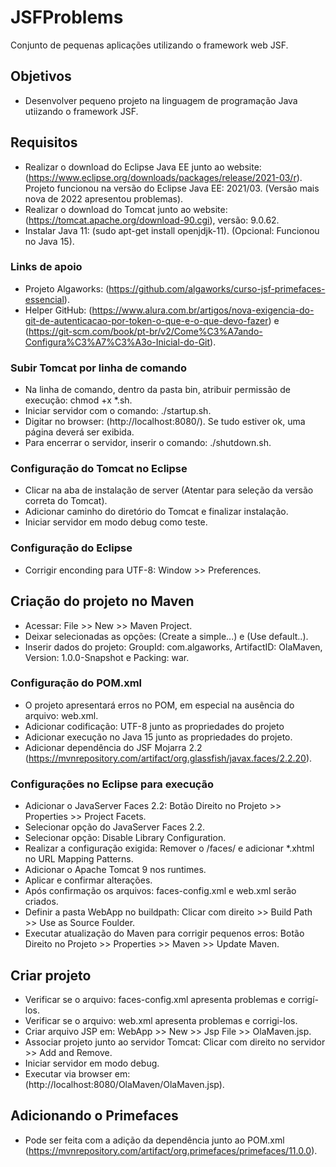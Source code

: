 # JSFProblems
Conjunto de pequenas aplicações utilizando o framework web JSF.

## Objetivos
- Desenvolver pequeno projeto na linguagem de programação Java utiizando o framework JSF.

## Requisitos
- Realizar o download do Eclipse Java EE junto ao website: (https://www.eclipse.org/downloads/packages/release/2021-03/r). Projeto funcionou na versão do Eclipse Java EE: 2021/03. (Versão mais nova de 2022 apresentou problemas).
- Realizar o download do Tomcat junto ao website: (https://tomcat.apache.org/download-90.cgi), versão: 9.0.62.
- Instalar Java 11: (sudo apt-get install openjdjk-11). (Opcional: Funcionou no Java 15).

### Links de apoio
- Projeto Algaworks: (https://github.com/algaworks/curso-jsf-primefaces-essencial).
- Helper GitHub: (https://www.alura.com.br/artigos/nova-exigencia-do-git-de-autenticacao-por-token-o-que-e-o-que-devo-fazer) e (https://git-scm.com/book/pt-br/v2/Come%C3%A7ando-Configura%C3%A7%C3%A3o-Inicial-do-Git).

### Subir Tomcat por linha de comando
- Na linha de comando, dentro da pasta bin, atribuir permissão de execução: chmod +x *.sh.
- Iniciar servidor com o comando: ./startup.sh.
- Digitar no browser: (http://localhost:8080/). Se tudo estiver ok, uma página deverá ser exibida.
- Para encerrar o servidor, inserir o comando: ./shutdown.sh.

### Configuração do Tomcat no Eclipse 
- Clicar na aba de instalação de server (Atentar para seleção da versão correta do Tomcat).
- Adicionar caminho do diretório do Tomcat e finalizar instalação.
- Iniciar servidor em modo debug como teste.

### Configuração do Eclipse
- Corrigir enconding para UTF-8: Window >> Preferences.

## Criação do projeto no Maven
- Acessar: File >> New >> Maven Project.
- Deixar selecionadas as opções: (Create a simple...) e (Use default..).
- Inserir dados do projeto: GroupId: com.algaworks, ArtifactID: OlaMaven, Version: 1.0.0-Snapshot e Packing: war.

### Configuração do POM.xml
- O projeto apresentará erros no POM, em especial na ausência do arquivo: web.xml.
- Adicionar codificação: UTF-8 junto as propriedades do projeto
- Adicionar execução no Java 15 junto as propriedades do projeto.
- Adicionar dependência do JSF Mojarra 2.2 (https://mvnrepository.com/artifact/org.glassfish/javax.faces/2.2.20).

### Configurações no Eclipse para execução
- Adicionar o JavaServer Faces 2.2: Botão Direito no Projeto >> Properties >> Project Facets.
- Selecionar opção do JavaServer Faces 2.2.
- Selecionar opção: Disable Library Configuration.
- Realizar a configuração exigida: Remover o /faces/ e adicionar *.xhtml no URL Mapping Patterns.
- Adicionar o Apache Tomcat 9 nos runtimes.
- Aplicar e confirmar alterações.
- Após confirmação os arquivos: faces-config.xml e web.xml serão criados.
- Definir a pasta WebApp no buildpath: Clicar com direito >> Build Path >> Use as Source Foulder.
- Executar atualização do Maven para corrigir pequenos erros: Botão Direito no Projeto >> Properties >> Maven >> Update Maven.

## Criar projeto
- Verificar se o arquivo: faces-config.xml apresenta problemas e corrigí-los.
- Verificar se o arquivo: web.xml apresenta problemas e corrigi-los.
- Criar arquivo JSP em: WebApp >> New >> Jsp File >> OlaMaven.jsp.
- Associar projeto junto ao servidor Tomcat: Clicar com direito no servidor >> Add and Remove.
- Iniciar servidor em modo debug.
- Executar via browser em: (http://localhost:8080/OlaMaven/OlaMaven.jsp).

## Adicionando o Primefaces
- Pode ser feita com a adição da dependência junto ao POM.xml (https://mvnrepository.com/artifact/org.primefaces/primefaces/11.0.0).










